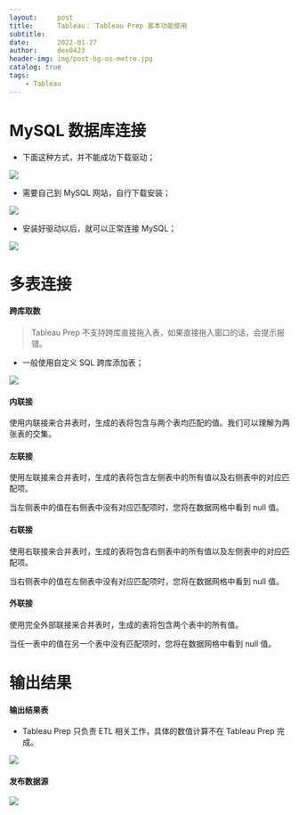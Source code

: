 ```yaml
---
layout:     post  
title:      Tableau： Tableau Prep 基本功能使用
subtitle:   
date:       2022-01-27
author:     dex0423
header-img: img/post-bg-os-metro.jpg
catalog: true
tags:
    - Tableau
---
```





# MySQL 数据库连接

- 下面这种方式，并不能成功下载驱动；

![]({{site.baseurl}}/img-post/tableau-1.png)

- 需要自己到 MySQL 网站，自行下载安装；

![]({{site.baseurl}}/img-post/tableau-2.png)

- 安装好驱动以后，就可以正常连接 MySQL；

![]({{site.baseurl}}/img-post/tableau-3.png)


# 多表连接

#### 跨库取数

>Tableau Prep 不支持跨库直接拖入表，如果直接拖入窗口的话，会提示报错。

- 一般使用自定义 SQL 跨库添加表；

![]({{site.baseurl}}/img-post/tableau-5.png)

#### 内联接

使用内联接来合并表时，生成的表将包含与两个表均匹配的值。我们可以理解为两张表的交集。

#### 左联接

使用左联接来合并表时，生成的表将包含左侧表中的所有值以及右侧表中的对应匹配项。

当左侧表中的值在右侧表中没有对应匹配项时，您将在数据网格中看到 null 值。

#### 右联接

使用右联接来合并表时，生成的表将包含右侧表中的所有值以及左侧表中的对应匹配项。

当右侧表中的值在左侧表中没有对应匹配项时，您将在数据网格中看到 null 值。

#### 外联接

使用完全外部联接来合并表时，生成的表将包含两个表中的所有值。

当任一表中的值在另一个表中没有匹配项时，您将在数据网格中看到 null 值。



# 输出结果

#### 输出结果表

- Tableau Prep 只负责 ETL 相关工作，具体的数值计算不在 Tableau Prep 完成。

![]({{site.baseurl}}/img-post/tableau-4.png)

#### 发布数据源

![]({{site.baseurl}}/img-post/tableau-map-4.png)






